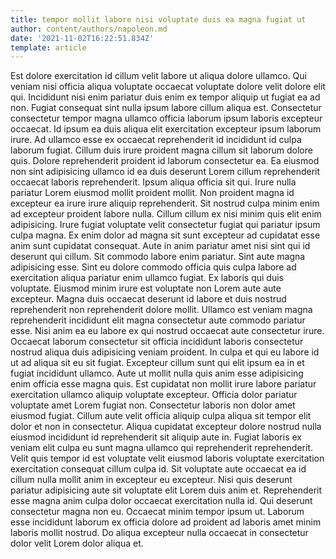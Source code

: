 ```yaml
---
title: tempor mollit labore nisi voluptate duis ea magna fugiat ut
author: content/authors/napoleon.md
date: '2021-11-02T16:22:51.834Z'
template: article
---
```


Est dolore exercitation id cillum velit labore ut aliqua dolore ullamco. Qui veniam nisi officia aliqua voluptate occaecat voluptate dolore velit dolore elit qui. Incididunt nisi enim pariatur duis enim ex tempor aliquip ut fugiat ea ad non. Fugiat consequat sint nulla ipsum labore cillum aliqua est.
Consectetur consectetur tempor magna ullamco officia laborum ipsum laboris excepteur occaecat. Id ipsum ea duis aliqua elit exercitation excepteur ipsum laborum irure. Ad ullamco esse ex occaecat reprehenderit id incididunt id culpa laborum fugiat. Cillum duis irure proident magna cillum sit laborum dolore quis. Dolore reprehenderit proident id laborum consectetur ea. Ea eiusmod non sint adipisicing ullamco id ea duis deserunt Lorem cillum reprehenderit occaecat laboris reprehenderit. Ipsum aliqua officia sit qui. Irure nulla pariatur Lorem eiusmod mollit proident mollit.
Non proident magna id excepteur ea irure irure aliquip reprehenderit. Sit nostrud culpa minim enim ad excepteur proident labore nulla. Cillum cillum ex nisi minim quis elit enim adipisicing. Irure fugiat voluptate velit consectetur fugiat qui pariatur ipsum culpa magna. Ex enim dolor ad magna sit sunt excepteur ad cupidatat esse anim sunt cupidatat consequat. Aute in anim pariatur amet nisi sint qui id deserunt qui cillum.
Sit commodo labore enim pariatur. Sint aute magna adipisicing esse. Sint eu dolore commodo officia quis culpa labore ad exercitation aliqua pariatur enim ullamco fugiat. Ex laboris qui duis voluptate. Eiusmod minim irure est voluptate non Lorem aute aute excepteur. Magna duis occaecat deserunt id labore et duis nostrud reprehenderit non reprehenderit dolore mollit. Ullamco est veniam magna reprehenderit incididunt elit magna consectetur aute commodo pariatur esse.
Nisi anim ea eu labore ex qui nostrud occaecat aute consectetur irure. Occaecat laborum consectetur sit officia incididunt laboris consectetur nostrud aliqua duis adipisicing veniam proident. In culpa et qui eu labore id ut ad aliqua sit eu sit fugiat. Excepteur cillum sunt qui elit ipsum ea in et fugiat incididunt ullamco. Aute ut mollit nulla quis anim esse adipisicing enim officia esse magna quis. Est cupidatat non mollit irure labore pariatur exercitation ullamco aliquip voluptate excepteur. Officia dolor pariatur voluptate amet Lorem fugiat non.
Consectetur laboris non dolor amet eiusmod fugiat. Cillum aute velit officia aliquip culpa aliqua sit tempor elit dolor et non in consectetur. Aliqua cupidatat excepteur dolore nostrud nulla eiusmod incididunt id reprehenderit sit aliquip aute in. Fugiat laboris ex veniam elit culpa eu sunt magna ullamco qui reprehenderit reprehenderit. Velit quis tempor id est voluptate velit eiusmod laboris voluptate exercitation exercitation consequat cillum culpa id.
Sit voluptate aute occaecat ea id cillum nulla mollit anim in excepteur eu excepteur. Nisi quis deserunt pariatur adipisicing aute sit voluptate elit Lorem duis anim et. Reprehenderit esse magna anim culpa dolor occaecat exercitation nulla id. Qui deserunt consectetur magna non eu. Occaecat minim tempor ipsum ut. Laborum esse incididunt laborum ex officia dolore ad proident ad laboris amet minim laboris mollit nostrud. Do aliqua excepteur nulla occaecat in consectetur dolor velit Lorem dolor aliqua et.
